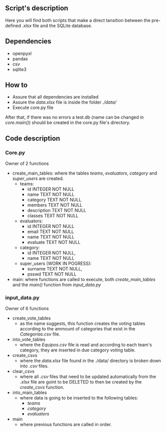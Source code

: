 ## Script's description
Here you will find both scripts that make a direct tansition between the pre-defined _.xlsx_ file and the SQLite database.
## Dependencies
* openpyxl
* pandas
* csv
* sqlite3
## How to
- Assure that all dependencies are installed
- Assure the _data.xlsx_ file is inside the folder _./data/_
- Execute core.py file

After that, if there was no errors a test.db (name can be changed in _core.main()_) should be created in the core.py file's directory.

## Code description
### Core.py
Owner of 2 functions
* create_main_tables: where the tables _teams_, _evaluators_, _category_ and _super\_users_ are created.
    - teams:
        * id INTEGER NOT NULL
        * name TEXT NOT NULL
        * category TEXT NOT NULL
        * members TEXT NOT NULL
        * description TEXT NOT NULL
        * classes TEXT NOT NULL
    - evaluators:
        * id INTEGER NOT NULL
        * email TEXT NOT NULL
        * name TEXT NOT NULL
        * evaluate TEXT NOT NULL
    - category:
        * id INTEGER NOT NULL,
        * name TEXT NOT NULL
    - super_users (WORK IN POGRESS):
        * surname TEXT NOT NULL,
        * psswd TEXT NOT NULL
* main: where functions are called to execute, both _create\_main\_tables_ and the _main()_ function from _input\_data.py_

### input_data.py
Owner of 6 functions
* create_vote_tables
    - as the name suggests, this function creates the voting tables according to the ammount of categories that exist in the _Categorias.csv_ file.
* into_vote_tables
    - where the _Equipos.csv_ file is read and according to each team's category, they are inserted in due category voting table.
* create_csvs
    - where the _data.xlsx_ file found in the ./data/ directory is broken down into _.csv_ files.
* clear_csvs
    - where all _.csv_ files that need to be updated automatically from the _.xlsx_ file are goint to be DELETED to then be created by the _create\_csvs_ function.
* into_main_tables
    - where data is going to be inserted to the following tables:
        * _teams_
        * _category_
        * _evaluators_
* main
    - where previous functions are called in order.